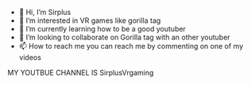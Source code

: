 - 👋 Hi, I’m Sirplus
- 👀 I’m interested in VR games like gorilla tag
- 🌱 I’m currently learning how to be a good youtuber
- 💞️ I’m looking to collaborate on Gorilla tag with an other youtuber
- 📫 How to reach me you can reach me by commenting on one of my videos

MY YOUTBUE CHANNEL IS SirplusVrgaming
